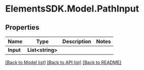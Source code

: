 # ElementsSDK.Model.PathInput

## Properties

Name | Type | Description | Notes
------------ | ------------- | ------------- | -------------
**Input** | **List&lt;string&gt;** |  | 

[[Back to Model list]](../README.md#documentation-for-models) [[Back to API list]](../README.md#documentation-for-api-endpoints) [[Back to README]](../README.md)

